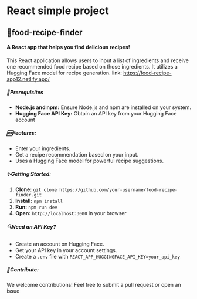 # React simple project  

## **🍕food-recipe-finder**

#### **A React app that helps you find delicious recipes!**

This React application allows users to input a list of ingredients and receive one recommended food recipe based on those ingredients. It utilizes a Hugging Face model for recipe generation. link: https://food-recipe-app12.netlify.app/

##### **🎁Prerequisites**

- **Node.js and npm:** Ensure Node.js and npm are installed on your system.
- **Hugging Face API Key:** Obtain an API key from your Hugging Face account

##### **🆕Features:**

- Enter your ingredients.
- Get a recipe recommendation based on your input.
- Uses a Hugging Face model for powerful recipe suggestions.

##### **✨Getting Started:**

1. **Clone:** `git clone https://github.com/your-username/food-recipe-finder.git`
2. **Install:** `npm install`
3. **Run:** `npm run dev`
4. **Open:** `http://localhost:3000` in your browser

##### **🔍Need an API Key?**

- Create an account on Hugging Face.
- Get your API key in your account settings.
- Create a `.env` file with `REACT_APP_HUGGINGFACE_API_KEY=your_api_key`

##### **📐Contribute:**

We welcome contributions! Feel free to submit a pull request or open an issue
